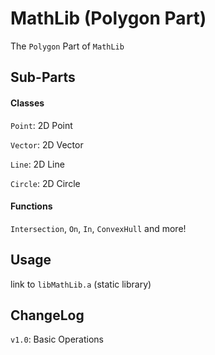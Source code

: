 # MathLib (Polygon Part)

The `Polygon` Part of `MathLib`

## Sub-Parts
#### Classes
`Point`: 2D Point

`Vector`: 2D Vector

`Line`: 2D Line

`Circle`: 2D Circle

#### Functions
`Intersection`, `On`, `In`, `ConvexHull` and more!

## Usage
link to `libMathLib.a` (static library)

## ChangeLog
`v1.0`: Basic Operations
